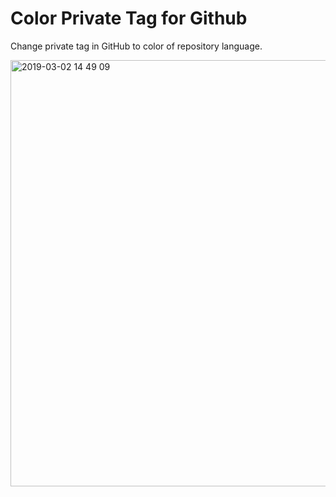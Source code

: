 # Color Private Tag for Github
Change private tag in GitHub to color of repository language.

<img width="682" alt="2019-03-02 14 49 09" src="https://user-images.githubusercontent.com/11749585/53677871-5f4ec880-3cfa-11e9-8961-319a96fc150f.png">
